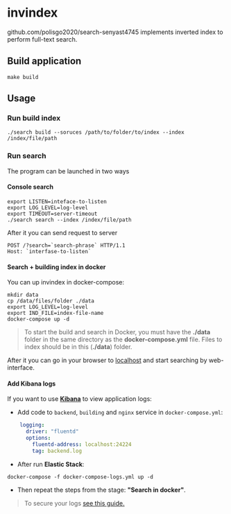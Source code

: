 # invindex
github.com/polisgo2020/search-senyast4745 implements inverted index to perform full-text search.


## Build application

```shell script
make build
```

## Usage

### Run build index

```shell script
./search build --soruces /path/to/folder/to/index --index /index/file/path
```

### Run search

The program can be launched in two ways

#### Console search

```shell script
export LISTEN=inteface-to-listen
export LOG_LEVEL=log-level
export TIMEOUT=server-timeout  
./search search --index /index/file/path
```

After it you can send request to server
```http request
POST /?search=`search-phrase` HTTP/1.1
Host: `interfase-to-listen`
```

#### Search + building index in docker

You can up invindex in docker-compose:

```shell script
mkdir data
cp /data/files/folder ./data
export LOG_LEVEL=log-level
export IND_FILE=index-file-name
docker-compose up -d
```

> To start the build and search in Docker, you must have the **./data** folder in the same directory as the **docker-compose.yml** file.
> Files to index should be in this (**./data**) folder.

After it you can go in your browser to [localhost](http://localhost) and start searching by web-interface.

#### Add Kibana logs

If you want to use [**Kibana**](https://www.elastic.co/kibana) to view application logs:

* Add code to `backend`, `building` and `nginx` service in ``docker-compose.yml``:
```yaml
    logging:
      driver: "fluentd"
      options:
        fluentd-address: localhost:24224
        tag: backend.log
```

* After run **Elastic Stack**:

```shell script
docker-compose -f docker-compose-logs.yml up -d
```

* Then repeat the steps from the stage: **"Search in docker"**.

> To secure your logs [see this guide.](http://codingfundas.com/setting-up-elasticsearch-6-8-with-kibana-and-x-pack-security-enabled/index.html)